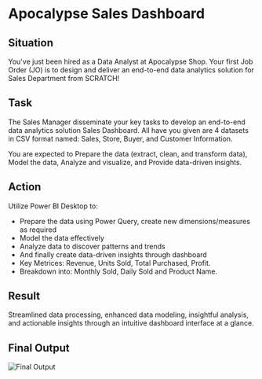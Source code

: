 # Apocalypse Sales Dashboard

## Situation
You've just been hired as a Data Analyst at Apocalypse Shop. Your first Job Order (JO) is to design and deliver an end-to-end data analytics solution for Sales Department from SCRATCH!
## Task
The Sales Manager disseminate your key tasks to develop an end-to-end data analytics solution Sales Dashboard. All have you given are 4 datasets in CSV format named: Sales, Store, Buyer, and Customer Information.

You are expected to Prepare the data (extract, clean, and transform data), Model the data, Analyze and visualize, and Provide data-driven insights.
## Action
Utilize Power BI Desktop to:

* Prepare the data using Power Query, create new dimensions/measures as required
* Model the data effectively
* Analyze data to discover patterns and trends
* And finally create data-driven insights through dashboard
* Key Metrices: Revenue, Units Sold, Total Purchased, Profit.
* Breakdown into: Monthly Sold, Daily Sold and Product Name.
## Result
Streamlined data processing, enhanced data modeling, insightful analysis, and actionable insights through an intuitive dashboard interface at a glance.
## Final Output
![Final Output](https://github.com/user-attachments/assets/5238ce1a-fe60-4968-b20e-08007567b099)

